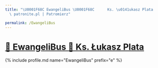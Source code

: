 ```yaml
---
title: "\U0001F68C EwangeliBus \U0001F68C      Ks. \u0141ukasz Plata  | Statystyki\
  \ patronite.pl | Patromierz"

permalink: /EwangeliBus
---
```


# [🚌 EwangeliBus 🚌      Ks. Łukasz Plata ](https://patronite.pl/EwangeliBus)

{% include profile.md name="EwangeliBus" prefix="e" %}
